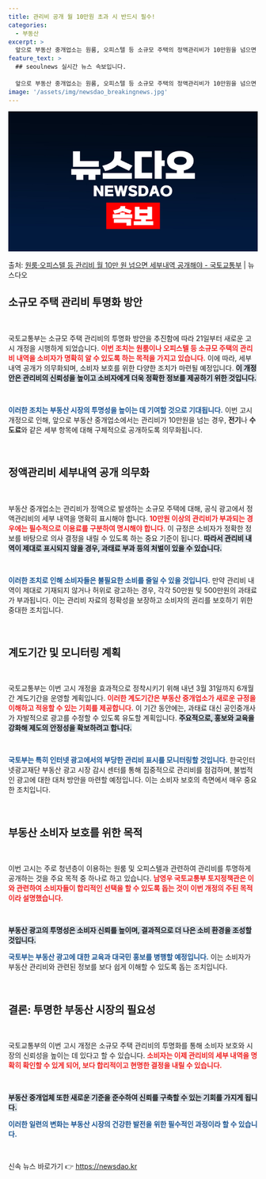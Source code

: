 ```yaml
---
title: 관리비 공개 월 10만원 초과 시 반드시 필수!
categories:
  - 부동산
excerpt: >
  앞으로 부동산 중개업소는 원룸, 오피스텔 등 소규모 주택의 정액관리비가 10만원을 넘으면 전기수도료 등 세부…
feature_text: >
  ## seoulnews 실시간 뉴스 속보입니다.

  앞으로 부동산 중개업소는 원룸, 오피스텔 등 소규모 주택의 정액관리비가 10만원을 넘으면 전기수도료 등 세부…
image: '/assets/img/newsdao_breakingnews.jpg'
---
```


![뉴스다오 속보](/assets/img/newsdao_breakingnews.jpg)

<p>출처: <a href="https://newsdao.kr/2006" rel="dofollow">원룸·오피스텔 등 관리비 월 10만 원 넘으면 세부내역 공개해야 - 국토교통부</a> | 뉴스다오</p>

<h2 data-ke-size="size26">소규모 주택 관리비 투명화 방안</h2>

<p data-ke-size="size16">&nbsp;</p>

국토교통부는 소규모 주택 관리비의 투명화 방안을 추진함에 따라 21일부터 새로운 고시 개정을 시행하게 되었습니다. <b><span style="color: #ee2323;">이번 조치는 원룸이나 오피스텔 등 소규모 주택의 관리비 내역을 소비자가 명확히 알 수 있도록 하는 목적을 가지고 있습니다.</span></b> 이에 따라, 세부내역 공개가 의무화되며, 소비자 보호를 위한 다양한 조치가 마련될 예정입니다. <b><span style="background-color: #21538527;">이 개정안은 관리비의 신뢰성을 높이고 소비자에게 더욱 정확한 정보를 제공하기 위한 것입니다.</span></b> 

<p data-ke-size="size16">&nbsp;</p>

<b><span style="color: #1a5490;">이러한 조치는 부동산 시장의 투명성을 높이는 데 기여할 것으로 기대됩니다.</span></b> 이번 고시 개정으로 인해, 앞으로 부동산 중개업소에서는 관리비가 10만원을 넘는 경우, <b>전기</b>나 <b>수도료</b>와 같은 세부 항목에 대해 구체적으로 공개하도록 의무화됩니다.

<p data-ke-size="size16">&nbsp;</p>

<h2 data-ke-size="size26">정액관리비 세부내역 공개 의무화</h2>

<p data-ke-size="size16">&nbsp;</p>

부동산 중개업소는 관리비가 정액으로 발생하는 소규모 주택에 대해, 공식 광고에서 정액관리비의 세부 내역을 명확히 표시해야 합니다. <b><span style="color: #ee2323;">10만원 이상의 관리비가 부과되는 경우에는 필수적으로 이용료를 구분하여 명시해야 합니다.</span></b> 이 규정은 소비자가 정확한 정보를 바탕으로 의사 결정을 내릴 수 있도록 하는 중요 기준이 됩니다. <b><span style="background-color: #21538527;">따라서 관리비 내역이 제대로 표시되지 않을 경우, 과태료 부과 등의 처벌이 있을 수 있습니다.</span></b>

<p data-ke-size="size16">&nbsp;</p>

<b><span style="color: #1a5490;">이러한 조치로 인해 소비자들은 불필요한 소비를 줄일 수 있을 것입니다.</span></b> 만약 관리비 내역이 제대로 기재되지 않거나 허위로 광고하는 경우, 각각 50만원 및 500만원의 과태료가 부과됩니다. 이는 관리비 자료의 정확성을 보장하고 소비자의 권리를 보호하기 위한 중대한 조치입니다.

<p data-ke-size="size16">&nbsp;</p>

<h2 data-ke-size="size26">계도기간 및 모니터링 계획</h2>

<p data-ke-size="size16">&nbsp;</p>

국토교통부는 이번 고시 개정을 효과적으로 정착시키기 위해 내년 3월 31일까지 6개월 간 계도기간을 운영할 계획입니다. <b><span style="color: #ee2323;">이러한 계도기간은 부동산 중개업소가 새로운 규정을 이해하고 적응할 수 있는 기회를 제공합니다.</span></b> 이 기간 동안에는, 과태료 대신 공인중개사가 자발적으로 광고를 수정할 수 있도록 유도할 계획입니다. <b><span style="background-color: #21538527;">주요적으로, 홍보와 교육을 강화해 제도의 안정성을 확보하려고 합니다.</span></b>

<p data-ke-size="size16">&nbsp;</p>

<b><span style="color: #1a5490;">국토부는 특히 인터넷 광고에서의 부당한 관리비 표시를 모니터링할 것입니다.</span></b> 한국인터넷광고재단 부동산 광고 시장 감시 센터를 통해 집중적으로 관리비를 점검하며, 불법적인 광고에 대한 대처 방안을 마련할 예정입니다. 이는 소비자 보호의 측면에서 매우 중요한 조치입니다.

<p data-ke-size="size16">&nbsp;</p>

<h2 data-ke-size="size26">부동산 소비자 보호를 위한 목적</h2>

<p data-ke-size="size16">&nbsp;</p>

이번 고시는 주로 청년층이 이용하는 원룸 및 오피스텔과 관련하여 관리비를 투명하게 공개하는 것을 주요 목적 중 하나로 하고 있습니다. <b><span style="color: #ee2323;">남영우 국토교통부 토지정책관은 이와 관련하여 소비자들이 합리적인 선택을 할 수 있도록 돕는 것이 이번 개정의 주된 목적이라 설명했습니다.</span></b> 

<p data-ke-size="size16">&nbsp;</p>

<b><span style="background-color: #21538527;">부동산 광고의 투명성은 소비자 신뢰를 높이며, 결과적으로 더 나은 소비 환경을 조성할 것입니다.</span></b>

<b><span style="color: #1a5490;">국토부는 부동산 광고에 대한 교육과 대국민 홍보를 병행할 예정입니다.</span></b> 이는 소비자가 부동산 관리비와 관련된 정보를 보다 쉽게 이해할 수 있도록 돕는 조치입니다.

<p data-ke-size="size16">&nbsp;</p>

<h2 data-ke-size="size26">결론: 투명한 부동산 시장의 필요성</h2>

<p data-ke-size="size16">&nbsp;</p>

국토교통부의 이번 고시 개정은 소규모 주택 관리비의 투명화를 통해 소비자 보호와 시장의 신뢰성을 높이는 데 있다고 할 수 있습니다. <b><span style="color: #ee2323;">소비자는 이제 관리비의 세부 내역을 명확히 확인할 수 있게 되어, 보다 합리적이고 현명한 결정을 내릴 수 있습니다.</span></b> 

<p data-ke-size="size16">&nbsp;</p>

<b><span style="background-color: #21538527;">부동산 중개업체 또한 새로운 기준을 준수하여 신뢰를 구축할 수 있는 기회를 가지게 됩니다.</span></b>

<b><span style="color: #1a5490;">이러한 일련의 변화는 부동산 시장의 건강한 발전을 위한 필수적인 과정이라 할 수 있습니다.</span></b> 

<p data-ke-size="size16">&nbsp;</p>
 

신속 뉴스 바로가기 👉 <a href="https://newsdao.kr" rel="dofollow">https://newsdao.kr</a>


